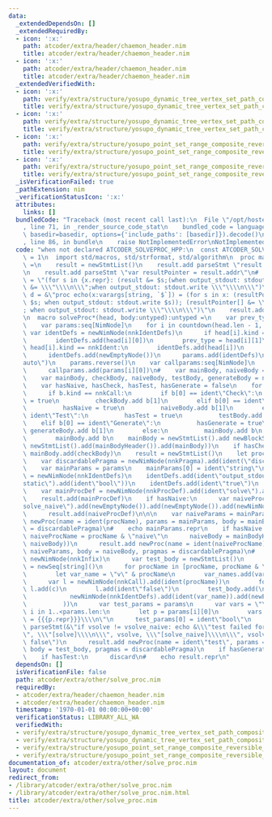 ```yaml
---
data:
  _extendedDependsOn: []
  _extendedRequiredBy:
  - icon: ':x:'
    path: atcoder/extra/header/chaemon_header.nim
    title: atcoder/extra/header/chaemon_header.nim
  - icon: ':x:'
    path: atcoder/extra/header/chaemon_header.nim
    title: atcoder/extra/header/chaemon_header.nim
  _extendedVerifiedWith:
  - icon: ':x:'
    path: verify/extra/structure/yosupo_dynamic_tree_vertex_set_path_composite_link_cut_tree_test.nim
    title: verify/extra/structure/yosupo_dynamic_tree_vertex_set_path_composite_link_cut_tree_test.nim
  - icon: ':x:'
    path: verify/extra/structure/yosupo_dynamic_tree_vertex_set_path_composite_link_cut_tree_test.nim
    title: verify/extra/structure/yosupo_dynamic_tree_vertex_set_path_composite_link_cut_tree_test.nim
  - icon: ':x:'
    path: verify/extra/structure/yosupo_point_set_range_composite_reversible_splay_tree_test.nim
    title: verify/extra/structure/yosupo_point_set_range_composite_reversible_splay_tree_test.nim
  - icon: ':x:'
    path: verify/extra/structure/yosupo_point_set_range_composite_reversible_splay_tree_test.nim
    title: verify/extra/structure/yosupo_point_set_range_composite_reversible_splay_tree_test.nim
  _isVerificationFailed: true
  _pathExtension: nim
  _verificationStatusIcon: ':x:'
  attributes:
    links: []
  bundledCode: "Traceback (most recent call last):\n  File \"/opt/hostedtoolcache/Python/3.9.6/x64/lib/python3.9/site-packages/onlinejudge_verify/documentation/build.py\"\
    , line 71, in _render_source_code_stat\n    bundled_code = language.bundle(stat.path,\
    \ basedir=basedir, options={'include_paths': [basedir]}).decode()\n  File \"/opt/hostedtoolcache/Python/3.9.6/x64/lib/python3.9/site-packages/onlinejudge_verify/languages/nim.py\"\
    , line 86, in bundle\n    raise NotImplementedError\nNotImplementedError\n"
  code: "when not declared ATCODER_SOLVEPROC_HPP:\n  const ATCODER_SOLVEPROC_HPP*\
    \ = 1\n  import std/macros, std/strformat, std/algorithm\n  proc mainBodyHeader():NimNode\
    \ =\n    result = newStmtList()\n    result.add parseStmt \"result = \\\"\\\"\"\
    \n    result.add parseStmt \"var resultPointer = result.addr\"\n#    let macro_def\
    \ = \"(for s in {x.repr}: (result &= $s;(when output_stdout: stdout.write $s)));(result\
    \ &= \\\"\\\\n\\\";when output_stdout: stdout.write \\\"\\\\n\\\")\"\n    let\
    \ d = &\"proc echo(x:varargs[string, `$`]) = (for s in x: (resultPointer[] &=\
    \ $s; when output_stdout: stdout.write $s)); (resultPointer[] &= \\\"\\\\n\\\"\
    ; when output_stdout: stdout.write \\\"\\\\n\\\")\"\n    result.add parseStmt(d)\n\
    \n  macro solveProc*(head, body:untyped):untyped =\n    var prev_type:NimNode\n\
    \    var params:seq[NimNode]\n    for i in countdown(head.len - 1, 1):\n     \
    \ var identDefs = newNimNode(nnkIdentDefs)\n      if head[i].kind == nnkExprColonExpr:\n\
    \        identDefs.add(head[i][0])\n        prev_type = head[i][1]\n      elif\
    \ head[i].kind == nnkIdent:\n        identDefs.add(head[i])\n      identDefs.add(prev_type)\n\
    \      identDefs.add(newEmptyNode())\n      params.add(identDefs)\n    params.add(ident\"\
    auto\")\n    params.reverse()\n    var callparams:seq[NimNode]\n    for i in 1..<params.len:\n\
    \      callparams.add(params[i][0])\n#    var mainBody, naiveBody = mainBodyHeader()\n\
    \    var mainBody, checkBody, naiveBody, testBody, generateBody = newStmtList()\n\
    \    var hasNaive, hasCheck, hasTest, hasGenerate = false\n    for b in body:\n\
    \      if b.kind == nnkCall:\n        if b[0] == ident\"Check\":\n          hasCheck\
    \ = true\n          checkBody.add b[1]\n        elif b[0] == ident\"Naive\":\n\
    \          hasNaive = true\n          naiveBody.add b[1]\n        elif b[0] ==\
    \ ident\"Test\":\n          hasTest = true\n          testBody.add b[1]\n    \
    \    elif b[0] == ident\"Generate\":\n          hasGenerate = true\n         \
    \ generateBody.add b[1]\n        else:\n          mainBody.add b\n      else:\n\
    \        mainBody.add b\n    mainBody = newStmtList().add newBlockStmt(newEmptyNode(),\
    \ newStmtList().add(mainBodyHeader()).add(mainBody))\n    if hasCheck:\n     \
    \ mainBody.add(checkBody)\n    result = newStmtList()\n    let procName = $head[0]\n\
    \    var discardablePragma = newNimNode(nnkPragma).add(ident(\"discardable\"))\n\
    \    var mainParams = params\n    mainParams[0] = ident\"string\"\n    var identDefs\
    \ = newNimNode(nnkIdentDefs)\n    identDefs.add(ident\"output_stdout\")\n    identDefs.add(newNimNode(nnkBracketExpr).add(ident\"\
    static\").add(ident\"bool\"))\n    identDefs.add(ident\"true\")\n    mainParams.add(identDefs)\n\
    \    var mainProcDef = newNimNode(nnkProcDef).add(ident\"solve\").add(newEmptyNode()).add(newEmptyNode()).add(newNimNode(nnkFormalParams).add(mainParams)).add(discardablePragma).add(newEmptyNode()).add(newEmptyNode())\n\
    \    result.add(mainProcDef)\n    if hasNaive:\n      var naiveProcDef = newNimNode(nnkProcDef).add(ident\"\
    solve_naive\").add(newEmptyNode()).add(newEmptyNode()).add(newNimNode(nnkFormalParams).add(mainParams)).add(discardablePragma).add(newEmptyNode()).add(newEmptyNode())\n\
    \      result.add(naiveProcDef)\n\n\n    var naiveParams = mainParams\n    result.add\
    \ newProc(name = ident(procName), params = mainParams, body = mainBody, pragmas\
    \ = discardablePragma)\n#    echo mainParams.repr\n    if hasNaive:\n      let\
    \ naiveProcName = procName & \"naive\"\n      naiveBody = mainBodyHeader().add(newBlockStmt(newEmptyNode(),\
    \ naiveBody))\n      result.add newProc(name = ident(naiveProcName), params =\
    \ naiveParams, body = naiveBody, pragmas = discardablePragma)\n#      var b =\
    \ newNimNode(nnkInfix)\n      var test_body = newStmtList()\n      var var_names\
    \ = newSeq[string]()\n      for procName in [procName, procName & \"_naive\"]:\n\
    \        let var_name = \"v\" & procName\n        var_names.add(var_name)\n  \
    \      var l = newNimNode(nnkCall).add(ident(procName))\n        for c in callparams:\
    \ l.add(c)\n        l.add(ident\"false\")\n        test_body.add(\n          newNimNode(nnkLetSection).add(\n\
    \            newNimNode(nnkIdentDefs).add(ident(var_name)).add(newEmptyNode()).add(l)\n\
    \          ))\n      var test_params = params\n      var vars = \"\"\n      for\
    \ i in 1..<params.len:\n        let p = params[i][0]\n        vars &= &\"  {p.repr}\
    \ = {{{p.repr}}}\\\\n\"\n      test_params[0] = ident\"bool\"\n      test_body.add\
    \ parseStmt(&\"if vsolve != vsolve_naive: echo &\\\"test failed for\\\\n{vars}\\\
    \", \\\"[solve]\\\\n\\\", vsolve, \\\"[solve_naive]\\\\n\\\", vsolve_naive;doAssert\
    \ false\")\n      result.add newProc(name = ident\"test\", params = test_params,\
    \ body = test_body, pragmas = discardablePragma)\n    if hasGenerate:\n      discard\n\
    \    if hasTest:\n      discard\n#    echo result.repr\n"
  dependsOn: []
  isVerificationFile: false
  path: atcoder/extra/other/solve_proc.nim
  requiredBy:
  - atcoder/extra/header/chaemon_header.nim
  - atcoder/extra/header/chaemon_header.nim
  timestamp: '1970-01-01 00:00:00+00:00'
  verificationStatus: LIBRARY_ALL_WA
  verifiedWith:
  - verify/extra/structure/yosupo_dynamic_tree_vertex_set_path_composite_link_cut_tree_test.nim
  - verify/extra/structure/yosupo_dynamic_tree_vertex_set_path_composite_link_cut_tree_test.nim
  - verify/extra/structure/yosupo_point_set_range_composite_reversible_splay_tree_test.nim
  - verify/extra/structure/yosupo_point_set_range_composite_reversible_splay_tree_test.nim
documentation_of: atcoder/extra/other/solve_proc.nim
layout: document
redirect_from:
- /library/atcoder/extra/other/solve_proc.nim
- /library/atcoder/extra/other/solve_proc.nim.html
title: atcoder/extra/other/solve_proc.nim
---
```

